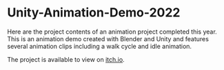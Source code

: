 # Unity-Animation-Demo-2022
Here are the project contents of an animation project completed this year. This is an animation demo created with Blender and Unity and features several animation clips including a walk cycle and idle animation.

The project is available to view on [itch.io](https://raven-softwaredev100.itch.io/animation-demo-2022).
